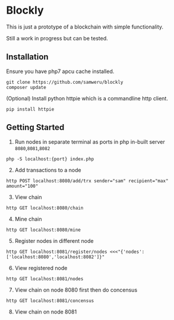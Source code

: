 Blockly
=======

This is just a prototype of a blockchain with simple functionality.

Still a work in progress but can be tested.

## Installation

Ensure you have php7 apcu cache installed.

```
git clone https://github.com/samweru/blockly
composer update
```

(Optional) Install python httpie which is a commandline http client.

```
pip install httpie
```

## Getting Started

1) Run nodes in separate terminal as ports in php in-built server `8080`,`8081`,`8082`

```
php -S localhost:{port} index.php
```

2) Add transactions to a node

```
http POST localhost:8080/add/trx sender="sam" recipient="max" amount="100"
```

3) View chain

```
http GET localhost:8080/chain
```

4) Mine chain

```
http GET localhost:8080/mine
```

5) Register nodes in different node

```
http GET localhost:8081/register/nodes <<<"{'nodes':['localhost:8080','localhost:8082']}"
```

6) View registered node

```
http GET localhost:8081/nodes
```

7) View chain on node 8080 first then do concensus

```
http GET localhost:8081/concensus
```

8) View chain on node 8081



